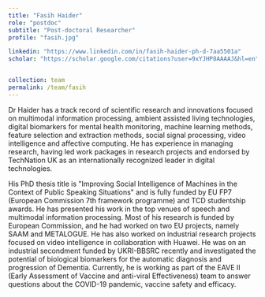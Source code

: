 ```yaml
---
title: "Fasih Haider"
role: "postdoc"
subtitle: "Post-doctoral Researcher"
profile: "fasih.jpg"

linkedin: "https://www.linkedin.com/in/fasih-haider-ph-d-7aa5501a"
scholar: "https://scholar.google.com/citations?user=9xYJHP8AAAAJ&hl=en"


collection: team
permalink: /team/fasih
---
```


Dr Haider has a track record of scientific research and innovations focused on multimodal information processing, ambient assisted living technologies, digital biomarkers for mental health monitoring, machine learning methods, feature selection and extraction methods, social signal processing, video intelligence and affective computing. He has experience in managing research, having led work packages in research projects and endorsed by TechNation UK as an internationally recognized leader in digital technologies. 

His PhD thesis title is "Improving Social Intelligence of Machines in the Context of Public Speaking Situations" and is fully funded by EU FP7 (European Commission 7th framework programme) and TCD studentship awards. He has presented his work in the top venues of speech and multimodal information processing. Most of his research is funded by European Commission, and he had worked on two EU projects, namely SAAM and METALOGUE. He has also worked on industrial research projects focused on video intelligence in collaboration with Huawei. He was on an industrial secondment funded by UKRI-BBSRC recently and investigated the potential of biological biomarkers for the automatic diagnosis and progression of Dementia. Currently, he is working as part of the EAVE II (Early Assessment of Vaccine and anti-viral Effectiveness) team to answer questions about the COVID-19 pandemic, vaccine safety and efficacy.

